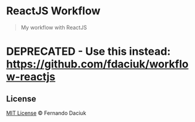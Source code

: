 # ReactJS Workflow

> My workflow with ReactJS

# DEPRECATED - Use this instead: https://github.com/fdaciuk/workflow-reactjs

## License

[MIT License](https://github.com/fdaciuk/licenses/blob/master/MIT-LICENSE.md) &copy; Fernando Daciuk

